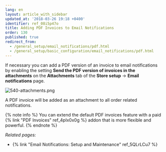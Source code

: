 ```yaml
---
lang: en
layout: article_with_sidebar
updated_at: '2018-03-26 19:18 +0400'
identifier: ref_08i5p47o
title: Adding PDF Invoices to Email Notifications
order: 130
published: true
redirect_from:
  - /general_setup/email_notifications/pdf.html
  - /general_setup/basic_configuration/email_notifications/pdf.html
---
```

If necessary you can add a PDF version of an invoice to email notifications by enabling the setting **Send the PDF version of invoices in the attachments** on the **Attachments** tab of the **Store setup** -> **Email notifications** page. 

![540-attachments.png]({{site.baseurl}}/attachments/ref_08i5p47o/540-attachments.png)

A PDF invoice will be added as an attachment to all order related notifications.

{% note info %}
You can extend the default PDF invoices feature with a paid {% link "PDF Invoices" ref_4pIx0x0g %} addon that is more flexible and powerful.
{% endnote %}


_Related pages:_

   * {% link "Email Notifications: Setup and Maintenance" ref_5QLrLCu7 %}
